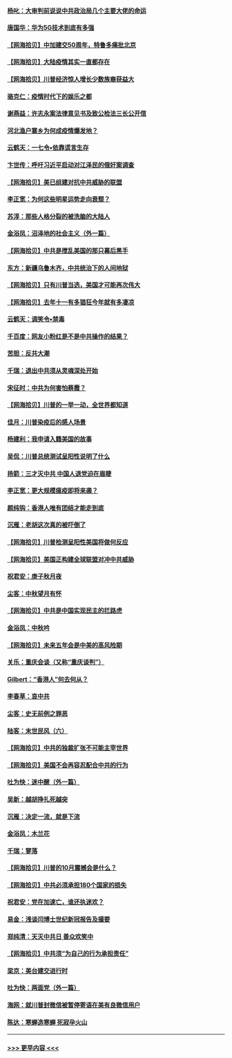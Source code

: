 #### [杨叱：大审判前说说中共政治局几个主要大佬的命运](../pages/nsc993/n12477527.md?t=10151902) 
#### [唐国华：华为5G技术到底有多强](../pages/nsc993/n12477483.md?t=10151902) 
#### [【网海拾贝】中加建交50周年，特鲁多痛批北京](../pages/nsc993/n12476892.md?t=10151902) 
#### [【网海拾贝】大陆疫情其实一直都存在](../pages/nsc993/n12473948.md?t=10151902) 
#### [【网海拾贝】川普经济惊人增长少数族裔获益大](../pages/nsc993/n12471565.md?t=10151902) 
#### [骆克仁：疫情时代下的娱乐之都](../pages/nsc993/n12471312.md?t=10151902) 
#### [谢燕益：许志永案法律意见书及致公检法三长公开信](../pages/nsc993/n12470870.md?t=10151902) 
#### [河北渔户寨乡为何成疫情爆发地？](../pages/nsc993/n12464936.md?t=10151902) 
#### [云鹤天：一七令▪依靠谎言生存](../pages/nsc993/n12470034.md?t=10151902) 
#### [卞世传：呼吁习近平启动对江泽民的俄奸案调查](../pages/nsc993/n12469722.md?t=10151902) 
#### [【网海拾贝】美已组建对抗中共威胁的联盟](../pages/nsc993/n12469018.md?t=10151902) 
#### [李正宽：为何这些明星运势走向衰颓？](../pages/nsc993/n12468730.md?t=10151902) 
#### [苏淳：那些人格分裂的被洗脑的大陆人](../pages/nsc993/n12467858.md?t=10151902) 
#### [金浴凤：沼泽地的社会主义（外一篇）](../pages/nsc993/n12467792.md?t=10151902) 
#### [【网海拾贝】中共是搅乱美国的那只幕后黑手](../pages/nsc993/n12467700.md?t=10151902) 
#### [东方：新疆乌鲁木齐，中共统治下的人间地狱](../pages/nsc993/n12466075.md?t=10151902) 
#### [【网海拾贝】只有川普当选，美国才可能再次伟大](../pages/nsc993/n12466013.md?t=10151902) 
#### [【网海拾贝】去年十一有多猖狂今年就有多凄凉](../pages/nsc993/n12463649.md?t=10151902) 
#### [云鹤天：调笑令▪禁毒](../pages/nsc993/n12462975.md?t=10151902) 
#### [千百度：网友小粉红是不是中共操作的结果？](../pages/nsc993/n12461025.md?t=10151902) 
#### [苦胆：反共大潮](../pages/nsc993/n12459469.md?t=10151902) 
#### [千瑞：退出中共须从灵魂深处开始](../pages/nsc993/n12459437.md?t=10151902) 
#### [宋征时：中共为何害怕蔡霞？](../pages/nsc993/n12459097.md?t=10151902) 
#### [【网海拾贝】川普的一举一动，全世界都知道](../pages/nsc993/n12458825.md?t=10151902) 
#### [佳月：川普染疫后的感人场景](../pages/nsc993/n12456994.md?t=10151902) 
#### [杨建利：我申请入籍美国的故事](../pages/nsc993/n12455635.md?t=10151902) 
#### [吴侃：川普总统测试呈阳性说明了什么](../pages/nsc993/n12451869.md?t=10151902) 
#### [扬箭：三才灭中共 中国人退党迫在眉睫](../pages/nsc993/n12451842.md?t=10151902) 
#### [李正宽：更大规模瘟疫即将来袭？](../pages/nsc993/n12451455.md?t=10151902) 
#### [颜纯钩：香港人唯有团结才能走到底](../pages/nsc993/n12450870.md?t=10151902) 
#### [沉雁：老胡这次真的被吓倒了](../pages/nsc993/n12449796.md?t=10151902) 
#### [【网海拾贝】川普检测呈阳性美国将做何反应](../pages/nsc993/n12449042.md?t=10151902) 
#### [【网海拾贝】美国正构建全球联盟对冲中共威胁](../pages/nsc993/n12446580.md?t=10151902) 
#### [祝君安：庚子秋月夜](../pages/nsc993/n12445870.md?t=10151902) 
#### [尘客：中秋望月有怀](../pages/nsc993/n12444632.md?t=10151902) 
#### [【网海拾贝】中共是中国实现民主的拦路虎](../pages/nsc993/n12443573.md?t=10151902) 
#### [金浴凤：中秋吟](../pages/nsc993/n12441773.md?t=10151902) 
#### [【网海拾贝】未来五年会是中美的高风险期](../pages/nsc993/n12440760.md?t=10151902) 
#### [关乐：重庆会谈（又称“重庆谈判”）](../pages/nsc993/n12437525.md?t=10151902) 
#### [Gilbert：“香港人”何去何从？](../pages/nsc993/n12435894.md?t=10151902) 
#### [李春草：哀中共](../pages/nsc993/n12435874.md?t=10151902) 
#### [尘客：史无前例之罪恶](../pages/nsc993/n12435762.md?t=10151902) 
#### [陆客：末世民风（六）](../pages/nsc993/n12435354.md?t=10151902) 
#### [【网海拾贝】中共的独裁扩张不可能主宰世界](../pages/nsc993/n12435151.md?t=10151902) 
#### [【网海拾贝】美国不会再容忍配合中共的行为](../pages/nsc993/n12433808.md?t=10151902) 
#### [吐为快：迷中醒（外一篇）](../pages/nsc993/n12433585.md?t=10151902) 
#### [吴新：越胡挣扎死越突](../pages/nsc993/n12433562.md?t=10151902) 
#### [沉雁：决定一流，就是下流](../pages/nsc993/n12432128.md?t=10151902) 
#### [金浴凤：木兰花](../pages/nsc993/n12432124.md?t=10151902) 
#### [千瑞：寥落](../pages/nsc993/n12432071.md?t=10151902) 
#### [【网海拾贝】川普的10月震撼会是什么？](../pages/nsc993/n12431624.md?t=10151902) 
#### [【网海拾贝】中共必须承担180个国家的损失](../pages/nsc993/n12428893.md?t=10151902) 
#### [祝君安：党在加速亡，谁还执迷欢？](../pages/nsc993/n12428652.md?t=10151902) 
#### [易金：浅谈闫博士世纪新冠报告及撮要](../pages/nsc993/n12426822.md?t=10151902) 
#### [郑纯清：天灭中共日 善众欢笑中](../pages/nsc993/n12426784.md?t=10151902) 
#### [【网海拾贝】中共须“为自己的行为承担责任”](../pages/nsc993/n12426067.md?t=10151902) 
#### [梁京：美台建交进行时](../pages/nsc993/n12424066.md?t=10151902) 
#### [吐为快：两面党（外一篇）](../pages/nsc993/n12424043.md?t=10151902) 
#### [海网：就川普封微信被暂停寄语在美有良微信用户](../pages/nsc993/n12424021.md?t=10151902) 
#### [陈达：寒蝉造寒蝉 死寂孕火山](../pages/nsc993/n12423958.md?t=10151902) 

----
#### [ >>> 更早内容 <<< ](../indexes/nsc993-earlier.md)
